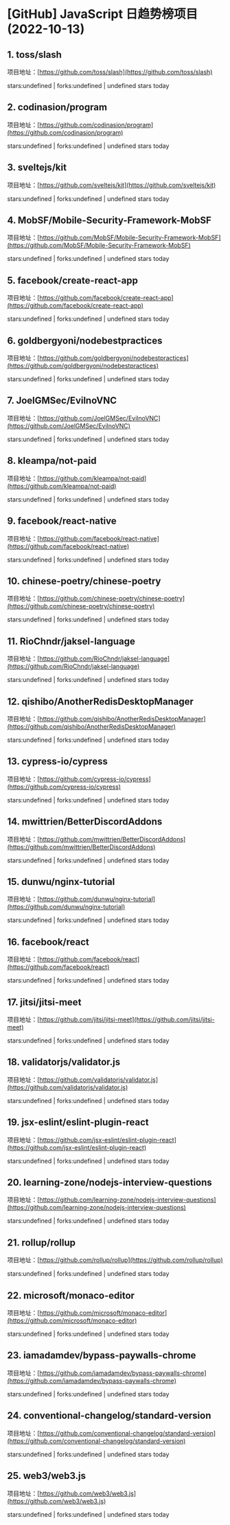 # [GitHub] JavaScript 日趋势榜项目(2022-10-13)

## 1. toss/slash 

项目地址：[https://github.com/toss/slash](https://github.com/toss/slash)

stars:undefined | forks:undefined | undefined stars today 



## 2. codinasion/program 

项目地址：[https://github.com/codinasion/program](https://github.com/codinasion/program)

stars:undefined | forks:undefined | undefined stars today 



## 3. sveltejs/kit 

项目地址：[https://github.com/sveltejs/kit](https://github.com/sveltejs/kit)

stars:undefined | forks:undefined | undefined stars today 



## 4. MobSF/Mobile-Security-Framework-MobSF 

项目地址：[https://github.com/MobSF/Mobile-Security-Framework-MobSF](https://github.com/MobSF/Mobile-Security-Framework-MobSF)

stars:undefined | forks:undefined | undefined stars today 



## 5. facebook/create-react-app 

项目地址：[https://github.com/facebook/create-react-app](https://github.com/facebook/create-react-app)

stars:undefined | forks:undefined | undefined stars today 



## 6. goldbergyoni/nodebestpractices 

项目地址：[https://github.com/goldbergyoni/nodebestpractices](https://github.com/goldbergyoni/nodebestpractices)

stars:undefined | forks:undefined | undefined stars today 



## 7. JoelGMSec/EvilnoVNC 

项目地址：[https://github.com/JoelGMSec/EvilnoVNC](https://github.com/JoelGMSec/EvilnoVNC)

stars:undefined | forks:undefined | undefined stars today 



## 8. kleampa/not-paid 

项目地址：[https://github.com/kleampa/not-paid](https://github.com/kleampa/not-paid)

stars:undefined | forks:undefined | undefined stars today 



## 9. facebook/react-native 

项目地址：[https://github.com/facebook/react-native](https://github.com/facebook/react-native)

stars:undefined | forks:undefined | undefined stars today 



## 10. chinese-poetry/chinese-poetry 

项目地址：[https://github.com/chinese-poetry/chinese-poetry](https://github.com/chinese-poetry/chinese-poetry)

stars:undefined | forks:undefined | undefined stars today 



## 11. RioChndr/jaksel-language 

项目地址：[https://github.com/RioChndr/jaksel-language](https://github.com/RioChndr/jaksel-language)

stars:undefined | forks:undefined | undefined stars today 



## 12. qishibo/AnotherRedisDesktopManager 

项目地址：[https://github.com/qishibo/AnotherRedisDesktopManager](https://github.com/qishibo/AnotherRedisDesktopManager)

stars:undefined | forks:undefined | undefined stars today 



## 13. cypress-io/cypress 

项目地址：[https://github.com/cypress-io/cypress](https://github.com/cypress-io/cypress)

stars:undefined | forks:undefined | undefined stars today 



## 14. mwittrien/BetterDiscordAddons 

项目地址：[https://github.com/mwittrien/BetterDiscordAddons](https://github.com/mwittrien/BetterDiscordAddons)

stars:undefined | forks:undefined | undefined stars today 



## 15. dunwu/nginx-tutorial 

项目地址：[https://github.com/dunwu/nginx-tutorial](https://github.com/dunwu/nginx-tutorial)

stars:undefined | forks:undefined | undefined stars today 



## 16. facebook/react 

项目地址：[https://github.com/facebook/react](https://github.com/facebook/react)

stars:undefined | forks:undefined | undefined stars today 



## 17. jitsi/jitsi-meet 

项目地址：[https://github.com/jitsi/jitsi-meet](https://github.com/jitsi/jitsi-meet)

stars:undefined | forks:undefined | undefined stars today 



## 18. validatorjs/validator.js 

项目地址：[https://github.com/validatorjs/validator.js](https://github.com/validatorjs/validator.js)

stars:undefined | forks:undefined | undefined stars today 



## 19. jsx-eslint/eslint-plugin-react 

项目地址：[https://github.com/jsx-eslint/eslint-plugin-react](https://github.com/jsx-eslint/eslint-plugin-react)

stars:undefined | forks:undefined | undefined stars today 



## 20. learning-zone/nodejs-interview-questions 

项目地址：[https://github.com/learning-zone/nodejs-interview-questions](https://github.com/learning-zone/nodejs-interview-questions)

stars:undefined | forks:undefined | undefined stars today 



## 21. rollup/rollup 

项目地址：[https://github.com/rollup/rollup](https://github.com/rollup/rollup)

stars:undefined | forks:undefined | undefined stars today 



## 22. microsoft/monaco-editor 

项目地址：[https://github.com/microsoft/monaco-editor](https://github.com/microsoft/monaco-editor)

stars:undefined | forks:undefined | undefined stars today 



## 23. iamadamdev/bypass-paywalls-chrome 

项目地址：[https://github.com/iamadamdev/bypass-paywalls-chrome](https://github.com/iamadamdev/bypass-paywalls-chrome)

stars:undefined | forks:undefined | undefined stars today 



## 24. conventional-changelog/standard-version 

项目地址：[https://github.com/conventional-changelog/standard-version](https://github.com/conventional-changelog/standard-version)

stars:undefined | forks:undefined | undefined stars today 



## 25. web3/web3.js 

项目地址：[https://github.com/web3/web3.js](https://github.com/web3/web3.js)

stars:undefined | forks:undefined | undefined stars today 



